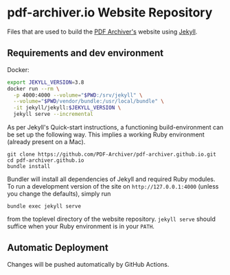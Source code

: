 # pdf-archiver.io Website Repository

Files that are used to build the [PDF Archiver's](https://pdf-archiver.github.io) website using [Jekyll](https://jekyllrb.com).

## Requirements and dev environment

Docker:
```bash
export JEKYLL_VERSION=3.8
docker run --rm \
  -p 4000:4000 --volume="$PWD:/srv/jekyll" \
  --volume="$PWD/vendor/bundle:/usr/local/bundle" \
  -it jekyll/jekyll:$JEKYLL_VERSION \
  jekyll serve --incremental
```

As per Jekyll's Quick-start instructions, a functioning build-environment can be set up the following way. This implies a working Ruby environment (already present on a Mac).

```
git clone https://github.com/PDF-Archiver/pdf-archiver.github.io.git
cd pdf-archiver.github.io
bundle install
```

Bundler will install all dependencies of Jekyll and required Ruby modules. To run a development version of the site on `http://127.0.0.1:4000` (unless you change the defaults), simply run

```
bundle exec jekyll serve
```

from the toplevel directory of the website repository. `jekyll serve` should suffice when your Ruby environment is in your `PATH`.


## Automatic Deployment

Changes will be pushed automatically by GitHub Actions.
